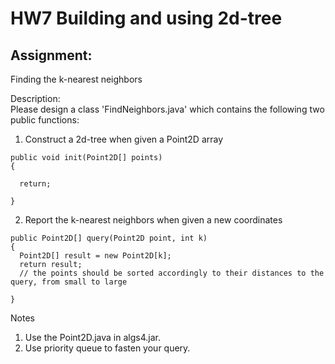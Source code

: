 # HW7 Building and using 2d-tree
## Assignment:  
Finding the k-nearest neighbors

Description:  
Please design a class 'FindNeighbors.java' which contains the following two public functions:
1. Construct a 2d-tree when given a Point2D array
```
public void init(Point2D[] points)
{

  return;

}
```    
2. Report the k-nearest neighbors when given a new coordinates
```
public Point2D[] query(Point2D point, int k)
{
  Point2D[] result = new Point2D[k];
  return result;
  // the points should be sorted accordingly to their distances to the query, from small to large

} 
```    
Notes
1. Use the Point2D.java in algs4.jar.
2. Use priority queue to fasten your query.
